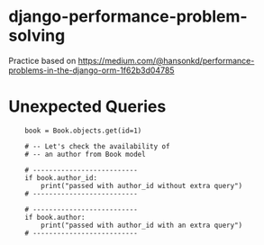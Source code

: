 # django-performance-problem-solving
Practice based on https://medium.com/@hansonkd/performance-problems-in-the-django-orm-1f62b3d04785

# Unexpected Queries

        book = Book.objects.get(id=1)

        # -- Let's check the availability of
        # -- an author from Book model
        
        # --------------------------
        if book.author_id:
            print("passed with author_id without extra query")
        # --------------------------
        
        # --------------------------
        if book.author:
            print("passed with author_id with an extra query")
        # --------------------------